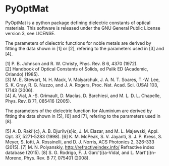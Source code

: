 # PyOptMat
PyOptMat is a python package defining dielectric constants of optical materials.
This software is released under the GNU General Public License version 3,
see LICENSE.

The parameters of dielectric functions for noble metals are derived by fitting
the data shown in [1] or [2], refering to the parameters used in [3] and [4].

[1] P. B. Johnson and R. W. Christy, Phys. Rev. B 6, 4370 (1972).  
[2] Handbook of Optical Constants of Solids, ed Palik ED (Academic, Orlando)
    (1985).  
[3] M. E. Stewart, N. H. Mack, V. Malyarchuk, J. A. N. T. Soares, T.-W. Lee,
    S. K. Gray, R. G. Nuzzo, and J. A. Rogers,
    Proc. Nat. Acad. Sci. (USA) 103, 17143 (2006).  
[4] A. Vial, A.-S. Grimault, D. Macı́as, D. Barchiesi, and M. L. D. L. Chapelle,
    Phys. Rev. B 71, 085416 (2005).

The parameters of the dielectric function for Aluminium are derived by fitting
the data shown in [5], [6] and [7], refering to the parameters used in [8].

[5] A. D. Raki\'{c}, A. B. Djuri\v{s}ic, J. M. Elazar, and M. L. Majewski,
    Appl. Opt. 37, 5271-5283 (1998).
[6] K. M. McPeak, S. V. Jayanti, S. J. P. Kress, S. Meyer, S. Iotti,
    A. Rossinelli, and D. J. Norris,
    ACS Photonics 2, 326-333 (2015).
[7] M. N. Polyanskiy, http://refractiveindex.info/
    Refractive index database (2015).
[8] S. G. Rodrigo, F. J. Garc\'{i}a-Vidal, and L. Mart\'{i}n-Moreno,
    Phys. Rev. B 77, 075401 (2008).
